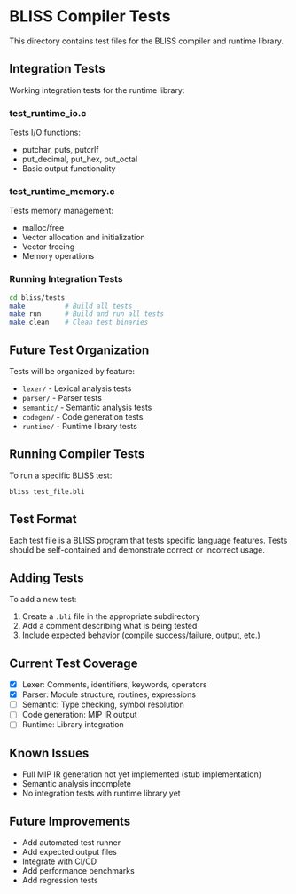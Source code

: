 # BLISS Compiler Tests

This directory contains test files for the BLISS compiler and runtime library.

## Integration Tests

Working integration tests for the runtime library:

### test_runtime_io.c
Tests I/O functions:
- putchar, puts, putcrlf
- put_decimal, put_hex, put_octal
- Basic output functionality

### test_runtime_memory.c
Tests memory management:
- malloc/free
- Vector allocation and initialization
- Vector freeing
- Memory operations

### Running Integration Tests

```bash
cd bliss/tests
make          # Build all tests
make run      # Build and run all tests
make clean    # Clean test binaries
```

## Future Test Organization

Tests will be organized by feature:
- `lexer/` - Lexical analysis tests
- `parser/` - Parser tests
- `semantic/` - Semantic analysis tests
- `codegen/` - Code generation tests
- `runtime/` - Runtime library tests

## Running Compiler Tests

To run a specific BLISS test:

```bash
bliss test_file.bli
```

## Test Format

Each test file is a BLISS program that tests specific language features.
Tests should be self-contained and demonstrate correct or incorrect usage.

## Adding Tests

To add a new test:
1. Create a `.bli` file in the appropriate subdirectory
2. Add a comment describing what is being tested
3. Include expected behavior (compile success/failure, output, etc.)

## Current Test Coverage

- [x] Lexer: Comments, identifiers, keywords, operators
- [x] Parser: Module structure, routines, expressions
- [ ] Semantic: Type checking, symbol resolution
- [ ] Code generation: MIP IR output
- [ ] Runtime: Library integration

## Known Issues

- Full MIP IR generation not yet implemented (stub implementation)
- Semantic analysis incomplete
- No integration tests with runtime library yet

## Future Improvements

- Add automated test runner
- Add expected output files
- Integrate with CI/CD
- Add performance benchmarks
- Add regression tests
